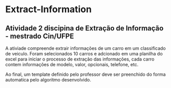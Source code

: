 # Extract-Information

## Atividade 2 discipina de Extração de Informação - mestrado Cin/UFPE

A ativiade compreende extrair informações de um carro em um classificado de veiculo.
Foram selecionados 10 carros e adcionado em uma planilha do excel para iniciar o processo de extração das informações, cada carro contem informações de modelo, valor, opcionais, telefone, etc.

Ao final, um template definido pelo professor deve ser preenchido do forma automatica pelo algoritmo desenvolvido.
